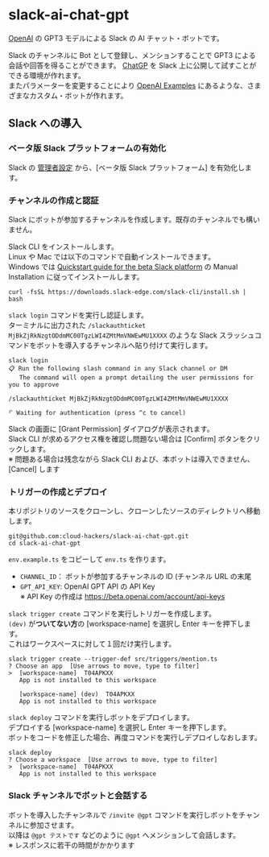 # slack-ai-chat-gpt

[OpenAI](https://openai.com/) の GPT3 モデルによる Slack の AI チャット・ボットです。

Slack のチャンネルに Bot として登録し、メンションすることで GPT3 による会話や回答を得ることができます。
[ChatGP](https://chat.openai.com/) を Slack 上に公開して試すことができる環境が作れます。  
またパラメーターを変更することにより [OpenAI Examples](https://beta.openai.com/examples) にあるような、さまざまなカスタム・ボットが作れます。  


## Slack への導入
### ベータ版 Slack プラットフォームの有効化
Slack の [管理者設定](https://my.slack.com/admin/settings?selected_workspace_id=T03KP9UG1#hermes_permissions) から、[ベータ版 Slack プラットフォーム] を有効化します。

### チャンネルの作成と認証
Slack にボットが参加するチャンネルを作成します。既存のチャンネルでも構いません。

Slack CLI をインストールします。  
Linux や Mac では以下のコマンドで自動インストールできます。  
Windows では [Quickstart guide for the beta Slack platform](https://api.slack.com/future/quickstart) の Manual Installation に従ってインストールします。  
```shell-session
curl -fsSL https://downloads.slack-edge.com/slack-cli/install.sh | bash
```

`slack login` コマンドを実行し認証します。  
ターミナルに出力された `/slackauthticket MjBkZjRkNzgtODdmMC00TgzLWI4ZMtMmVNWEwMU1XXXX` のような Slack スラッシュコマンドをボットを導入するチャンネルへ貼り付けて実行します。  
```shell-session
slack login
📋 Run the following slash command in any Slack channel or DM
   The command will open a prompt detailing the user permissions for you to approve

/slackauthticket MjBkZjRkNzgtODdmMC00TgzLWI4ZMtMmVNWEwMU1XXXX

⠋ Waiting for authentication (press ^c to cancel) 
```

Slack の画面に [Grant Permission] ダイアログが表示されます。  
Slack CLI が求めるアクセス権を確認し問題ない場合は [Confirm] ボタンをクリックします。  
※ 問題ある場合は残念ながら Slack CLI および、本ボットは導入できません、[Cancel] します

### トリガーの作成とデプロイ
本リポジトリのソースをクローンし、クローンしたソースのディレクトリへ移動します。  
```
git@github.com:cloud-hackers/slack-ai-chat-gpt.git
cd slack-ai-chat-gpt
```

`env.example.ts` をコピーして `env.ts` を作ります。  
- `CHANNEL_ID`： ボットが参加するチャンネルの ID (チャンネル URL の末尾  
- `GPT_API_KEY`: OpenAI GPT API の API Key  
  ※ API Key の作成は https://beta.openai.com/account/api-keys


`slack trigger create` コマンドを実行しトリガーを作成します。  
`(dev)` が**ついてない方**の [workspace-name] を選択し Enter キーを押下します。  
これはワークスペースに対して１回だけ実行します。
```shell-session
slack trigger create --trigger-def src/triggers/mention.ts 
? Choose an app  [Use arrows to move, type to filter]
>  [workspace-name]  T04APKXX 
   App is not installed to this workspace

   [workspace-name] (dev)  T04APKXX 
   App is not installed to this workspace
```

`slack deploy` コマンドを実行しボットをデプロイします。  
デプロイする [workspace-name] を選択し Enter キーを押下します。  
ボットをコードを修正した場合、再度コマンドを実行しデプロイしなおします。
```shell-session
slack deploy
? Choose a workspace  [Use arrows to move, type to filter]
>  [workspace-name]  T04APKXX 
   App is not installed to this workspace
```

### Slack チャンネルでボットと会話する
ボットを導入したチャンネルで `/invite @gpt` コマンドを実行しボットをチャンネルに参加させます。  
以降は `@gpt テストです` などのように `@gpt` へメンションして会話します。  
※ レスポンスに若干の時間がかかります
